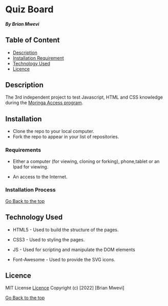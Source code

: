 # Quiz Board

##### By Brian Mwevi 

## Table of Content

+ [Description](#description)
+ [Installation Requirement](#installation)
+ [Technology Used](#technology-used)
+ [Licence](#licence)

## Description
The 3rd independent project to test Javascript, HTML and CSS knowledge during the [Moringa Access program](https://moringaschool.com/courses).

## Installation
* Clone the repo to your local computer.
* Fork the repo to appear in your list of repositories.


### Requirements

* Either a computer (for viewing, cloning or forking), phone,tablet or an Ipad for viewing.

* An access to the Internet.

### Installation Process

[Go Back to the top](#insuarance-website)

## Technology Used
* HTML5 - Used to build the structure of the pages.

* CSS3 - Used to styling the pages.

* JS - Used for scripting and manipulate the DOM elements

* Font-Awesome - Used to provide the SVG icons.


## Licence

MIT License
[Licence](https://github.com/BrianMwevi/quiz-board/commit/561f5d0a6b8817cac5fdf077a1187c70afceda4e)
Copyright (c) [2022] [Brian Mwevi]

[Go Back to the top](#quiz-board)




